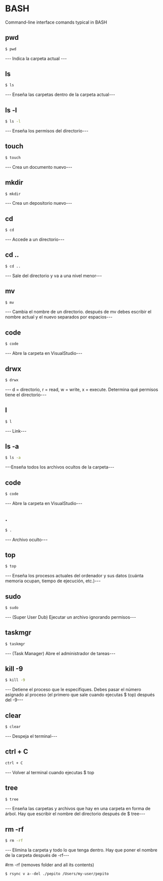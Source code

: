# BASH

Command-line interface comands typical in BASH

## pwd

```sh
$ pwd
```

--- Indica la carpeta actual ---

## ls

```sh
$ ls
```

--- Enseña las carpetas dentro de la carpeta actual---

## ls -l
```sh
$ ls -l
```

--- Enseña los permisos del directorio---

## touch

```sh
$ touch
```

--- Crea un documento nuevo---

## mkdir

```sh
$ mkdir
```

--- Crea un depositorio nuevo---

## cd

```sh
$ cd
```

--- Accede a un directorio---

## cd ..

```sh
$ cd ..
```

--- Sale del directorio y va a una nivel menor---

## mv

```sh
$ mv
```

--- Cambia el nombre de un directorio. después de mv debes escribir el nombre actual y el nuevo separados por espacios---

## code

```sh
$ code
```

--- Abre la carpeta en VisualStudio---

## drwx

```sh
$ drwx
```

--- d = directorio, r = read, w = write, x = execute. Determina qué permisos tiene el directorio---

## l

```sh
$ l
```

--- Link---

## ls -a

```sh
$ ls -a
```

---Enseña todos los archivos ocultos de la carpeta---

## code

```sh
$ code
```

--- Abre la carpeta en VisualStudio---

## .

```sh
$ .
```

--- Archivo oculto---

## top

```sh
$ top
```

--- Enseña los procesos actuales del ordenador y sus datos (cuánta memoria ocupan, tiempo de ejecución, etc.)---

## sudo

```sh
$ sudo
```

--- (Super User Dub) Ejecutar un archivo ignorando permisos---

## taskmgr

```sh
$ taskmgr
```

--- (Task Manager) Abre el administrador de tareas---

## kill -9

```sh
$ kill -9
```

--- Detiene el proceso que le especifiques. Debes pasar el número asignado al proceso (el primero que sale cuando ejecutas $ top) después del -9---

## clear

```sh
$ clear
```

--- Despeja el terminal---

## ctrl + C

```sh
ctrl + C
```

--- Volver al terminal cuando ejecutas $ top

## tree

```sh
$ tree
```

--- Enseña las carpetas y archivos que hay en una carpeta en forma de árbol. Hay que escribir el nombre del directorio después de $ tree---

## rm -rf

```sh
$ rm -rf
```

--- Elimina la carpeta y todo lo que tenga dentro. Hay que poner el nombre de la carpeta después de -rf---

#rm -rf (removes folder and all its contents)

```sh
$ rsync v a--del ./pepito /Users/my-user/pepito
```




